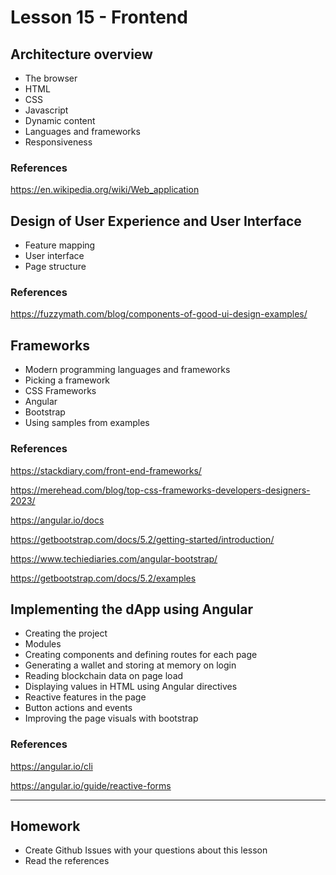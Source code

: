 # Lesson 15 - Frontend

## Architecture overview

* The browser
* HTML
* CSS
* Javascript
* Dynamic content
* Languages and frameworks
* Responsiveness

### References
<https://en.wikipedia.org/wiki/Web_application>

## Design of User Experience and User Interface

* Feature mapping
* User interface
* Page structure

### References
<https://fuzzymath.com/blog/components-of-good-ui-design-examples/>

## Frameworks

* Modern programming languages and frameworks
* Picking a framework
* CSS Frameworks
* Angular
* Bootstrap
* Using samples from examples

### References

<https://stackdiary.com/front-end-frameworks/>

<https://merehead.com/blog/top-css-frameworks-developers-designers-2023/>

<https://angular.io/docs>

<https://getbootstrap.com/docs/5.2/getting-started/introduction/>

<https://www.techiediaries.com/angular-bootstrap/>

<https://getbootstrap.com/docs/5.2/examples>

## Implementing the dApp using Angular

* Creating the project
* Modules
* Creating components and defining routes for each page
* Generating a wallet and storing at memory on login
* Reading blockchain data on page load
* Displaying values in HTML using Angular directives
* Reactive features in the page
* Button actions and events
* Improving the page visuals with bootstrap

### References
<https://angular.io/cli>

<https://angular.io/guide/reactive-forms>

---

## Homework

* Create Github Issues with your questions about this lesson
* Read the references
